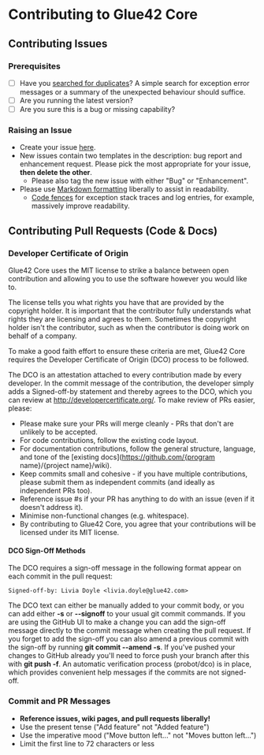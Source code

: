 # Contributing to Glue42 Core

## Contributing Issues

### Prerequisites

* [ ] Have you [searched for duplicates](https://github.com/glue42/core/issues)?  A simple search for exception error messages or a summary of the unexpected behaviour should suffice.
* [ ] Are you running the latest version?
* [ ] Are you sure this is a bug or missing capability?

### Raising an Issue
* Create your issue [here](https://github.com/glue42/core/issues/new).
* New issues contain two templates in the description: bug report and enhancement request. Please pick the most appropriate for your issue, **then delete the other**.
  * Please also tag the new issue with either "Bug" or "Enhancement".
* Please use [Markdown formatting](https://help.github.com/categories/writing-on-github/)
liberally to assist in readability.
  * [Code fences](https://help.github.com/articles/creating-and-highlighting-code-blocks/) for exception stack traces and log entries, for example, massively improve readability.

## Contributing Pull Requests (Code & Docs)

### Developer Certificate of Origin

Glue42 Core uses the MIT license to strike a balance between open contribution and allowing you to use the software however you would like to.

The license tells you what rights you have that are provided by the copyright holder. 
It is important that the contributor fully understands what rights they are licensing and agrees to them. 
Sometimes the copyright holder isn't the contributor, such as when the contributor is doing work on behalf of a company.

To make a good faith effort to ensure these criteria are met, Glue42 Core requires the Developer Certificate of Origin (DCO) process to be followed.

The DCO is an attestation attached to every contribution made by every developer. 
In the commit message of the contribution, the developer simply adds a Signed-off-by statement and thereby agrees to the DCO, which you can review at http://developercertificate.org/.
To make review of PRs easier, please:

 * Please make sure your PRs will merge cleanly - PRs that don't are unlikely to be accepted.
 * For code contributions, follow the existing code layout.
 * For documentation contributions, follow the general structure, language, and tone of the [existing docs](https://github.com/{program name}/{project name}/wiki).
 * Keep commits small and cohesive - if you have multiple contributions, please submit them as independent commits (and ideally as independent PRs too).
 * Reference issue #s if your PR has anything to do with an issue (even if it doesn't address it).
 * Minimise non-functional changes (e.g. whitespace).
 * By contributing to Glue42 Core, you agree that your contributions will be licensed under its MIT license.  

#### DCO Sign-Off Methods

The DCO requires a sign-off message in the following format appear on each commit in the pull request:

```
Signed-off-by: Livia Doyle <livia.doyle@glue42.com>
```

The DCO text can either be manually added to your commit body, or you can add either **-s** or **--signoff** to your usual git commit commands. If you are using the GitHub UI to make a change you can add the sign-off message directly to the commit message when creating the pull request. If you forget to add the sign-off you can also amend a previous commit with the sign-off by running **git commit --amend -s**. If you've pushed your changes to GitHub already you'll need to force push your branch after this with **git push -f**. An automatic verification process (probot/dco) is in place, which provides convenient help messages if the commits are not signed-off.

### Commit and PR Messages

* **Reference issues, wiki pages, and pull requests liberally!**
* Use the present tense ("Add feature" not "Added feature")
* Use the imperative mood ("Move button left..." not "Moves button left...")
* Limit the first line to 72 characters or less
